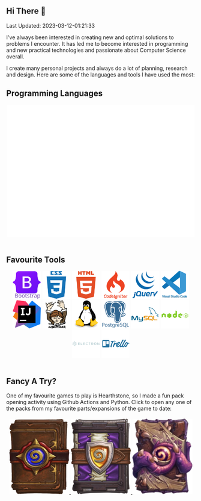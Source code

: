 ## Hi There 👋

Last Updated: 2023-03-12-01:21:33

I've always been interested in creating new and optimal solutions to problems I encounter. It has led me to become interested in programming and new practical technologies and passionate about Computer Science overall.

I create many personal projects and always do a lot of planning, research and design. Here are some of the languages and tools I have used the most:

## Programming Languages

<div align="center">
    <img src="languages.svg" width="500" height="350" alt="language-stats-here">
</div>

<br />

## Favourite Tools

<div align="center">
    <img src="/toolimgs/bootstrap.svg", width="75", height="75"/>
    <img src="/toolimgs/css3.svg", width="75", height="75"/>
    <img src="/toolimgs/html5.svg", width="75", height="75"/>
    <img src="/toolimgs/codeigniter.svg", width="75", height="75"/>
    <img src="/toolimgs/jquery.svg", width="75", height="75"/>
    <img src="/toolimgs/vscode.svg", width="75", height="75"/>
    <img src="/toolimgs/intellij.svg", width="75", height="75"/>
    <img src="/toolimgs/composer.svg", width="75", height="75"/>
    <img src="/toolimgs/linux.svg", width="75", height="75"/>
    <img src="/toolimgs/postgresql.svg", width="75", height="75"/>
    <img src="/toolimgs/mysql.svg", width="75", height="75"/>
    <img src="/toolimgs/nodejs.svg", width="75", height="75"/>
    <img src="/toolimgs/electron.svg", width="75", height="75"/>
    <img src="/toolimgs/trello.svg", width="75", height="75"/>
</div>

<br />

## Fancy A Try?

One of my favourite games to play is Hearthstone, so I made a fun pack opening activity using Github Actions and Python. Click to open any one of the packs from my favourite parts/expansions of the game to date:

<div align="center">
  
  <div style="display:flex;">
    <div style="flex:33.33%;padding:5px;">
      <a href="https://github.com/Unknown807/Unknown807/issues/new?title=open%20pack%7Cclassic&amp;body=Just+push+%27Submit+new+issue%27+and+open+a+new+pack+and+please+wait">
          <img src="/packs/classic_pack.webp" width=160 height=200/>
      </a>
      <a href="https://github.com/Unknown807/Unknown807/issues/new?title=open%20pack%7Cgrandt&amp;body=Just+push+%27Submit+new+issue%27+and+open+a+new+pack+and+please+wait">
          <img src="/packs/gt_pack.webp" width=160 height=200/>
      </a>
      <a href="https://github.com/Unknown807/Unknown807/issues/new?title=open%20pack%7Cwotog&amp;body=Just+push+%27Submit+new+issue%27+and+open+a+new+pack+and+please+wait">
          <img src="/packs/og_pack.webp" width=160 height=200/>
      </a>
    </div>
  </div>

</div>
